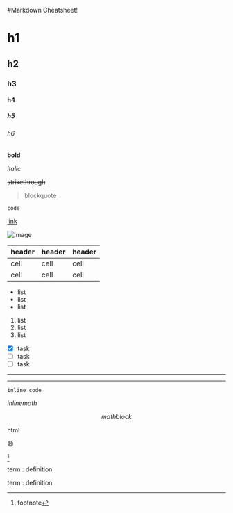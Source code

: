 #Markdown Cheatsheet!

<!-- how to type in h1 -->
# h1
<!-- how to type in h2 -->
## h2
<!-- how to type in h3 -->
### h3
<!-- how to type in h4 -->
#### h4
<!-- how to type in h5 -->
##### h5
<!-- how to type in h6 -->
###### h6

<!-- how to type in bold -->
**bold**

<!-- how to type in italic -->
*italic*

<!-- how to type in strikethrough -->
~~strikethrough~~

<!-- how to type in blockquote -->
> blockquote

<!-- how to type in code -->
`code`

<!-- how to type in link -->
[link]()

<!-- how to type in image -->
![image]()

<!-- how to type in table -->
| header | header | header |
| ------ | ------ | ------ |
| cell | cell | cell |
| cell | cell | cell |

<!-- how to type in list -->
- list
- list
- list

<!-- how to type in ordered list -->
1. list
2. list
3. list

<!-- how to type in task list -->
- [x] task
- [ ] task
- [ ] task

<!-- how to type in horizontal rule -->
---
---

<!-- how to type in inline code -->
`inline code`

<!-- how to type in inline math -->
$inline math$

<!-- how to type in math block -->
$$
math block
$$

<!-- how to type in html -->
<div>html</div>

<!-- how to type in emoji -->
:smile:

<!-- how to type in footnote -->
[^footnote]

<!-- how to type in footnote reference -->
[^footnote]: footnote

<!-- how to type in definition list -->
term
: definition

<!-- how to type in definition list -->
term
: definition

